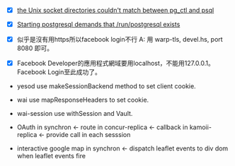 - [x] [the Unix socket directories couldn't match between pg_ctl and psql](https://discourse.nixos.org/t/set-up-a-simple-postgres-instance/60280/2?u=dycan)
- [x] [Starting postgresql demands that /run/postgresql exists](https://github.com/NixOS/nixpkgs/issues/83770)

- [x] 似乎是沒有用https所以facebook login不行
      A: 用 warp-tls, devel.hs, port 8080 即可。

- [x] Facebook Developer的應用程式網域要用localhost，不能用127.0.0.1。Facebook Login至此成功了。


- yesod use makeSessionBackend method to set client cookie.
- wai use mapResponseHeaders to set cookie.
- wai-session use withSession and Vault.


- OAuth in synchron <- route in concur-replica <- callback in kamoii-replica <- provide call in each sesssion
- interactive google map in synchron <- dispatch leaflet events to div dom when leaflet events fire
